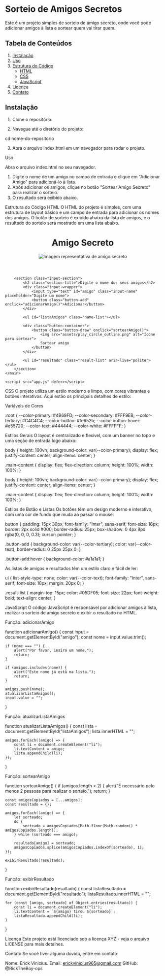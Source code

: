 # Sorteio de Amigos Secretos

Este é um projeto simples de sorteio de amigo secreto, onde você pode adicionar amigos à lista e sortear quem vai tirar quem.

## Tabela de Conteúdos
1. [Instalação](#instalação)
2. [Uso](#uso)
3. [Estrutura do Código](#estrutura-do-código)
   - [HTML](#html)
   - [CSS](#css)
   - [JavaScript](#javascript)
4. [Licença](#licença)
5. [Contato](#contato)

## Instalação

1. Clone o repositório:

2. Navegue até o diretório do projeto:

cd nome-do-repositorio

3. Abra o arquivo index.html em um navegador para rodar o projeto.

Uso

Abra o arquivo index.html no seu navegador.
1. Digite o nome de um amigo no campo de entrada e clique em "Adicionar Amigo" para adicioná-lo à lista.
2. Após adicionar os amigos, clique no botão "Sortear Amigo Secreto" para realizar o sorteio.
3. O resultado será exibido abaixo.

Estrutura do Código
HTML
O HTML do projeto é simples, com uma estrutura de layout básico e um campo de entrada para adicionar os nomes dos amigos. O botão de sorteio é exibido abaixo da lista de amigos, e o resultado do sorteio será mostrado em uma lista abaixo.

<!DOCTYPE html>
<html lang="pt-br">
<head>
    <meta charset="UTF-8">
    <meta name="viewport" content="width=device-width, initial-scale=1.0">
    <title>Amigo Secreto</title>
    <link rel="stylesheet" href="style.css">
    <link rel="preconnect" href="https://fonts.googleapis.com">
    <link rel="preconnect" href="https://fonts.gstatic.com" crossorigin>
    <link href="https://fonts.googleapis.com/css2?family=Inter:wght@100;400;700;900&display=swap" rel="stylesheet">
</head>

<body>
    <main class="main-content">
        <header class="header-banner">
            <h1 class="main-title">Amigo Secreto</h1>
            <img src="assets/amigo-secreto.png" alt="Imagem representativa de amigo secreto">
        </header>
        
        <section class="input-section">
            <h2 class="section-title">Digite o nome dos seus amigos</h2>
            <div class="input-wrapper">
                <input type="text" id="amigo" class="input-name" placeholder="Digite um nome">
                <button class="button-add" onclick="adicionarAmigo()">Adicionar</button>
            </div>
           
            <ul id="listaAmigos" class="name-list"></ul>

            <div class="button-container">
                <button class="button-draw" onclick="sortearAmigo()">
                    <img src="assets/play_circle_outline.png" alt="Ícone para sortear">
                    Sortear amigo
                </button>
            </div>

            <ul id="resultado" class="result-list" aria-live="polite"></ul>
        </section>
    </main>

    <script src="app.js" defer></script>
</body>
</html>

CSS
O projeto utiliza um estilo moderno e limpo, com cores vibrantes e botões interativos. Aqui estão os principais detalhes de estilo:

Variáveis de Cores

:root {
    --color-primary: #4B69FD;
    --color-secondary: #FFF9EB;
    --color-tertiary: #C4C4C4;
    --color-button: #fe652b;
    --color-button-hover: #e55720;
    --color-text: #444444;
    --color-white: #FFFFFF;
}



Estilos Gerais
O layout é centralizado e flexível, com um banner no topo e uma seção de entrada logo abaixo:

body {
    height: 100vh;
    background-color: var(--color-primary);
    display: flex;
    justify-content: center;
    align-items: center;
}

.main-content {
    display: flex;
    flex-direction: column;
    height: 100%;
    width: 100%;
}


body {
    height: 100vh;
    background-color: var(--color-primary);
    display: flex;
    justify-content: center;
    align-items: center;
}

.main-content {
    display: flex;
    flex-direction: column;
    height: 100%;
    width: 100%;
}


Estilos de Botão e Listas
Os botões têm um design moderno e interativo, com uma cor de fundo que muda ao passar o mouse:

button {
    padding: 15px 30px;
    font-family: "Inter", sans-serif;
    font-size: 16px;
    border: 2px solid #000;
    border-radius: 25px;
    box-shadow: 0 4px 8px rgba(0, 0, 0, 0.3);
    cursor: pointer;
}

.button-add {
    background-color: var(--color-tertiary);
    color: var(--color-text);
    border-radius: 0 25px 25px 0;
}

.button-add:hover {
    background-color: #a1a1a1;
}

As listas de amigos e resultados têm um estilo claro e fácil de ler:

ul {
    list-style-type: none;
    color: var(--color-text);
    font-family: "Inter", sans-serif;
    font-size: 18px;
    margin: 20px 0;
}

.result-list {
    margin-top: 15px;
    color: #05DF05;
    font-size: 22px;
    font-weight: bold;
    text-align: center;
}

JavaScript
O código JavaScript é responsável por adicionar amigos à lista, realizar o sorteio de amigo secreto e exibir o resultado no HTML.

Função: adicionarAmigo

function adicionarAmigo() {
    const input = document.getElementById("amigo");
    const nome = input.value.trim();

    if (nome === "") {
        alert("Por favor, insira um nome.");
        return;
    }

    if (amigos.includes(nome)) {
        alert("Este nome já está na lista.");
        return;
    }

    amigos.push(nome);
    atualizarListaAmigos();
    input.value = "";
}

Função: atualizarListaAmigos

function atualizarListaAmigos() {
    const lista = document.getElementById("listaAmigos");
    lista.innerHTML = "";

    amigos.forEach((amigo) => {
        const li = document.createElement("li");
        li.textContent = amigo;
        lista.appendChild(li);
    });
}


Função: sortearAmigo

function sortearAmigo() {
    if (amigos.length < 2) {
        alert("É necessário pelo menos 2 pessoas para realizar o sorteio.");
        return;
    }

    const amigosCopiados = [...amigos];
    const resultado = {};

    amigos.forEach((amigo) => {
        let sorteado;
        do {
            sorteado = amigosCopiados[Math.floor(Math.random() * amigosCopiados.length)];
        } while (sorteado === amigo);

        resultado[amigo] = sorteado;
        amigosCopiados.splice(amigosCopiados.indexOf(sorteado), 1);
    });

    exibirResultado(resultado);
}


Função: exibirResultado

function exibirResultado(resultado) {
    const listaResultado = document.getElementById("resultado");
    listaResultado.innerHTML = "";

    for (const [amigo, sorteado] of Object.entries(resultado)) {
        const li = document.createElement("li");
        li.textContent = `${amigo} tirou ${sorteado}`;
        listaResultado.appendChild(li);
    }
}


Licença
Este projeto está licenciado sob a licença XYZ - veja o arquivo LICENSE para mais detalhes.

Contato
Se você tiver alguma dúvida, entre em contato:

Nome: Erick Vinicius.
Email: erickvinicius965@gmail.com
GitHub: @RickTheBoy-ops

